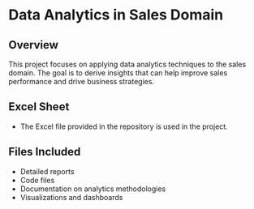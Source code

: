 # Data Analytics in Sales Domain

## Overview

This project focuses on applying data analytics techniques to the sales domain. The goal is to derive insights that can help improve sales performance and drive business strategies.

## Excel Sheet

- The Excel file provided in the repository is used in the project.

## Files Included

- Detailed reports
- Code files
- Documentation on analytics methodologies
- Visualizations and dashboards

